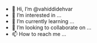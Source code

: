 - 👋 Hi, I’m @vahiddidehvar
- 👀 I’m interested in ...
- 🌱 I’m currently learning ...
- 💞️ I’m looking to collaborate on ...
- 📫 How to reach me ...

<!---
vahiddidehvar/vahiddidehvar is a ✨ special ✨ repository because its `README.md` (this file) appears on your GitHub profile.
You can click the Preview link to take a look at your changes.
--->
